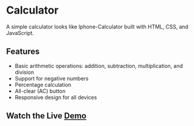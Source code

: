 # Calculator
A simple calculator looks like Iphone-Calculator built with HTML, CSS, and JavaScript.

## Features

- Basic arithmetic operations: addition, subtraction, multiplication, and division
- Support for negative numbers
- Percentage calculation
- All-clear (AC) button
- Responsive design for all devices

## Watch the Live [Demo](https://nikhils045.github.io/Calculator/)
